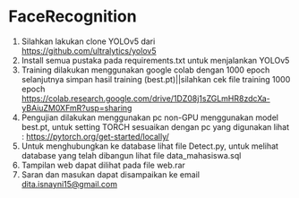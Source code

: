 # FaceRecognition

1. Silahkan lakukan clone YOLOv5 dari https://github.com/ultralytics/yolov5
2. Install semua pustaka pada requirements.txt untuk menjalankan YOLOv5
3. Training dilakukan menggunakan google colab dengan 1000 epoch selanjutnya simpan hasil training (best.pt)||silahkan cek file training 1000 epoch https://colab.research.google.com/drive/1DZ08j1sZGLmHR8zdcXa-yBAiuZM0XFmR?usp=sharing
4. Pengujian dilakukan menggunakan pc non-GPU menggunakan model best.pt, untuk setting TORCH sesuaikan dengan pc yang digunakan lihat : https://pytorch.org/get-started/locally/
5. Untuk menghubungkan ke database lihat file Detect.py, untuk melihat database yang telah dibangun lihat file data_mahasiswa.sql
6. Tampilan web dapat dilihat pada file web.rar
7. Saran dan masukan dapat disampaikan ke email dita.isnayni15@gmail.com
